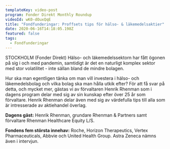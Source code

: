 ```yaml
---
templateKey: video-post
program: Fonder Direkt Monthly Roundup
videoId: wK0-dOuxQqE
title: "Fondfunderingar: Proffsets tips för hälso- & läkemedelsaktier"
date: 2020-06-16T14:18:05.198Z
featured: false
tags:
  - Fondfunderingar
---
```

STOCKHOLM (Fonder Direkt) Hälso- och läkemedelssektorn har fått ögonen på sig i och med pandemin, samtidigt är det en naturligt komplex sektor med stor volatilitet - inte sällan bland de mindre bolagen.

Hur ska man egentligen tänka om man vill investera i hälso- och läkemedelsbolag och vilka bolag ska man hålla utkik efter? För att få svar på detta, och mycket mer, gästas vi av förvaltaren Henrik Rhenman som i dagens program delar med sig av sin kunskap efter över 25 år som förvaltare. Henrik Rhenman delar även med sig av värdefulla tips till alla som är intresserade av aktiehandel överlag.

**Dagens gäst:** Henrik Rhenman, grundare Rhenman & Partners samt förvaltare Rhenman Healthcare Equity L/S.

**Fondens fem största innehav:** Roche, Horizon Therapeutics, Vertex Pharmaceuticals, Abbvie och United Health Group. Astra Zeneca nämns även i intervjun.
